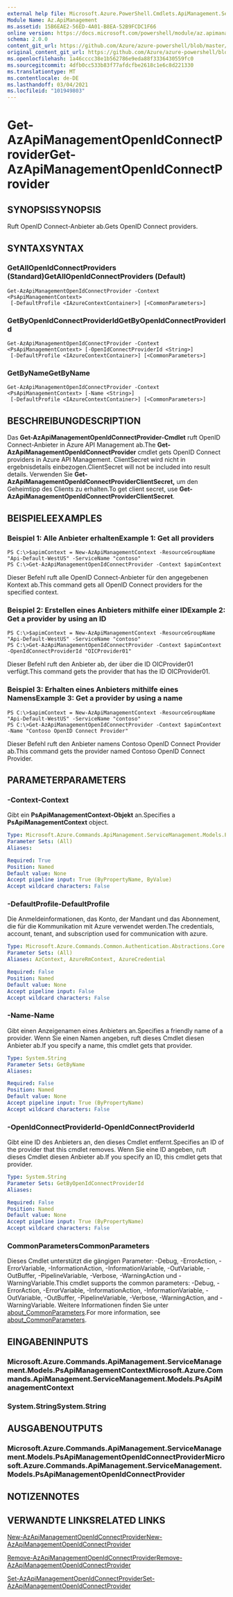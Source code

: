 ```yaml
---
external help file: Microsoft.Azure.PowerShell.Cmdlets.ApiManagement.ServiceManagement.dll-Help.xml
Module Name: Az.ApiManagement
ms.assetid: 15B6EAE2-56ED-4A01-B8EA-52B9FCDC1F66
online version: https://docs.microsoft.com/powershell/module/az.apimanagement/get-azapimanagementopenidconnectprovider
schema: 2.0.0
content_git_url: https://github.com/Azure/azure-powershell/blob/master/src/ApiManagement/ApiManagement/help/Get-AzApiManagementOpenIdConnectProvider.md
original_content_git_url: https://github.com/Azure/azure-powershell/blob/master/src/ApiManagement/ApiManagement/help/Get-AzApiManagementOpenIdConnectProvider.md
ms.openlocfilehash: 1a46cccc38e1b562786e9eda88f3336430559fc0
ms.sourcegitcommit: 4dfb0cc533b83f77afdcfbe2618c1e6c8d221330
ms.translationtype: MT
ms.contentlocale: de-DE
ms.lasthandoff: 03/04/2021
ms.locfileid: "101949803"
---
```

# <span data-ttu-id="90de9-101">Get-AzApiManagementOpenIdConnectProvider</span><span class="sxs-lookup"><span data-stu-id="90de9-101">Get-AzApiManagementOpenIdConnectProvider</span></span>

## <span data-ttu-id="90de9-102">SYNOPSIS</span><span class="sxs-lookup"><span data-stu-id="90de9-102">SYNOPSIS</span></span>
<span data-ttu-id="90de9-103">Ruft OpenID Connect-Anbieter ab.</span><span class="sxs-lookup"><span data-stu-id="90de9-103">Gets OpenID Connect providers.</span></span>

## <span data-ttu-id="90de9-104">SYNTAX</span><span class="sxs-lookup"><span data-stu-id="90de9-104">SYNTAX</span></span>

### <span data-ttu-id="90de9-105">GetAllOpenIdConnectProviders (Standard)</span><span class="sxs-lookup"><span data-stu-id="90de9-105">GetAllOpenIdConnectProviders (Default)</span></span>
```
Get-AzApiManagementOpenIdConnectProvider -Context <PsApiManagementContext>
 [-DefaultProfile <IAzureContextContainer>] [<CommonParameters>]
```

### <span data-ttu-id="90de9-106">GetByOpenIdConnectProviderId</span><span class="sxs-lookup"><span data-stu-id="90de9-106">GetByOpenIdConnectProviderId</span></span>
```
Get-AzApiManagementOpenIdConnectProvider -Context <PsApiManagementContext> [-OpenIdConnectProviderId <String>]
 [-DefaultProfile <IAzureContextContainer>] [<CommonParameters>]
```

### <span data-ttu-id="90de9-107">GetByName</span><span class="sxs-lookup"><span data-stu-id="90de9-107">GetByName</span></span>
```
Get-AzApiManagementOpenIdConnectProvider -Context <PsApiManagementContext> [-Name <String>]
 [-DefaultProfile <IAzureContextContainer>] [<CommonParameters>]
```

## <span data-ttu-id="90de9-108">BESCHREIBUNG</span><span class="sxs-lookup"><span data-stu-id="90de9-108">DESCRIPTION</span></span>
<span data-ttu-id="90de9-109">Das **Get-AzApiManagementOpenIdConnectProvider-Cmdlet** ruft OpenID Connect-Anbieter in Azure API Management ab.</span><span class="sxs-lookup"><span data-stu-id="90de9-109">The **Get-AzApiManagementOpenIdConnectProvider** cmdlet gets OpenID Connect providers in Azure API Management.</span></span>
<span data-ttu-id="90de9-110">ClientSecret wird nicht in ergebnisdetails einbezogen.</span><span class="sxs-lookup"><span data-stu-id="90de9-110">ClientSecret will not be included into result details.</span></span> <span data-ttu-id="90de9-111">Verwenden Sie **Get-AzApiManagementOpenIdConnectProviderClientSecret,** um den Geheimtipp des Clients zu erhalten.</span><span class="sxs-lookup"><span data-stu-id="90de9-111">To get client secret, use **Get-AzApiManagementOpenIdConnectProviderClientSecret**.</span></span>

## <span data-ttu-id="90de9-112">BEISPIELE</span><span class="sxs-lookup"><span data-stu-id="90de9-112">EXAMPLES</span></span>

### <span data-ttu-id="90de9-113">Beispiel 1: Alle Anbieter erhalten</span><span class="sxs-lookup"><span data-stu-id="90de9-113">Example 1: Get all providers</span></span>
```
PS C:\>$apimContext = New-AzApiManagementContext -ResourceGroupName "Api-Default-WestUS" -ServiceName "contoso"
PS C:\>Get-AzApiManagementOpenIdConnectProvider -Context $apimContext
```

<span data-ttu-id="90de9-114">Dieser Befehl ruft alle OpenID Connect-Anbieter für den angegebenen Kontext ab.</span><span class="sxs-lookup"><span data-stu-id="90de9-114">This command gets all OpenID Connect providers for the specified context.</span></span>

### <span data-ttu-id="90de9-115">Beispiel 2: Erstellen eines Anbieters mithilfe einer ID</span><span class="sxs-lookup"><span data-stu-id="90de9-115">Example 2: Get a provider by using an ID</span></span>
```
PS C:\>$apimContext = New-AzApiManagementContext -ResourceGroupName "Api-Default-WestUS" -ServiceName "contoso"
PS C:\>Get-AzApiManagementOpenIdConnectProvider -Context $apimContext -OpenIdConnectProviderId "OICProvider01"
```

<span data-ttu-id="90de9-116">Dieser Befehl ruft den Anbieter ab, der über die ID OICProvider01 verfügt.</span><span class="sxs-lookup"><span data-stu-id="90de9-116">This command gets the provider that has the ID OICProvider01.</span></span>

### <span data-ttu-id="90de9-117">Beispiel 3: Erhalten eines Anbieters mithilfe eines Namens</span><span class="sxs-lookup"><span data-stu-id="90de9-117">Example 3: Get a provider by using a name</span></span>
```
PS C:\>$apimContext = New-AzApiManagementContext -ResourceGroupName "Api-Default-WestUS" -ServiceName "contoso"
PS C:\>Get-AzApiManagementOpenIdConnectProvider -Context $apimContext -Name "Contoso OpenID Connect Provider"
```

<span data-ttu-id="90de9-118">Dieser Befehl ruft den Anbieter namens Contoso OpenID Connect Provider ab.</span><span class="sxs-lookup"><span data-stu-id="90de9-118">This command gets the provider named Contoso OpenID Connect Provider.</span></span>

## <span data-ttu-id="90de9-119">PARAMETER</span><span class="sxs-lookup"><span data-stu-id="90de9-119">PARAMETERS</span></span>

### <span data-ttu-id="90de9-120">-Context</span><span class="sxs-lookup"><span data-stu-id="90de9-120">-Context</span></span>
<span data-ttu-id="90de9-121">Gibt ein **PsApiManagementContext-Objekt** an.</span><span class="sxs-lookup"><span data-stu-id="90de9-121">Specifies a **PsApiManagementContext** object.</span></span>

```yaml
Type: Microsoft.Azure.Commands.ApiManagement.ServiceManagement.Models.PsApiManagementContext
Parameter Sets: (All)
Aliases:

Required: True
Position: Named
Default value: None
Accept pipeline input: True (ByPropertyName, ByValue)
Accept wildcard characters: False
```

### <span data-ttu-id="90de9-122">-DefaultProfile</span><span class="sxs-lookup"><span data-stu-id="90de9-122">-DefaultProfile</span></span>
<span data-ttu-id="90de9-123">Die Anmeldeinformationen, das Konto, der Mandant und das Abonnement, die für die Kommunikation mit Azure verwendet werden.</span><span class="sxs-lookup"><span data-stu-id="90de9-123">The credentials, account, tenant, and subscription used for communication with azure.</span></span>

```yaml
Type: Microsoft.Azure.Commands.Common.Authentication.Abstractions.Core.IAzureContextContainer
Parameter Sets: (All)
Aliases: AzContext, AzureRmContext, AzureCredential

Required: False
Position: Named
Default value: None
Accept pipeline input: False
Accept wildcard characters: False
```

### <span data-ttu-id="90de9-124">-Name</span><span class="sxs-lookup"><span data-stu-id="90de9-124">-Name</span></span>
<span data-ttu-id="90de9-125">Gibt einen Anzeigenamen eines Anbieters an.</span><span class="sxs-lookup"><span data-stu-id="90de9-125">Specifies a friendly name of a provider.</span></span>
<span data-ttu-id="90de9-126">Wenn Sie einen Namen angeben, ruft dieses Cmdlet diesen Anbieter ab.</span><span class="sxs-lookup"><span data-stu-id="90de9-126">If you specify a name, this cmdlet gets that provider.</span></span>

```yaml
Type: System.String
Parameter Sets: GetByName
Aliases:

Required: False
Position: Named
Default value: None
Accept pipeline input: True (ByPropertyName)
Accept wildcard characters: False
```

### <span data-ttu-id="90de9-127">-OpenIdConnectProviderId</span><span class="sxs-lookup"><span data-stu-id="90de9-127">-OpenIdConnectProviderId</span></span>
<span data-ttu-id="90de9-128">Gibt eine ID des Anbieters an, den dieses Cmdlet entfernt.</span><span class="sxs-lookup"><span data-stu-id="90de9-128">Specifies an ID of the provider that this cmdlet removes.</span></span>
<span data-ttu-id="90de9-129">Wenn Sie eine ID angeben, ruft dieses Cmdlet diesen Anbieter ab.</span><span class="sxs-lookup"><span data-stu-id="90de9-129">If you specify an ID, this cmdlet gets that provider.</span></span>

```yaml
Type: System.String
Parameter Sets: GetByOpenIdConnectProviderId
Aliases:

Required: False
Position: Named
Default value: None
Accept pipeline input: True (ByPropertyName)
Accept wildcard characters: False
```

### <span data-ttu-id="90de9-130">CommonParameters</span><span class="sxs-lookup"><span data-stu-id="90de9-130">CommonParameters</span></span>
<span data-ttu-id="90de9-131">Dieses Cmdlet unterstützt die gängigen Parameter: -Debug, -ErrorAction, -ErrorVariable, -InformationAction, -InformationVariable, -OutVariable, -OutBuffer, -PipelineVariable, -Verbose, -WarningAction und -WarningVariable.</span><span class="sxs-lookup"><span data-stu-id="90de9-131">This cmdlet supports the common parameters: -Debug, -ErrorAction, -ErrorVariable, -InformationAction, -InformationVariable, -OutVariable, -OutBuffer, -PipelineVariable, -Verbose, -WarningAction, and -WarningVariable.</span></span> <span data-ttu-id="90de9-132">Weitere Informationen finden Sie unter [about_CommonParameters](http://go.microsoft.com/fwlink/?LinkID=113216).</span><span class="sxs-lookup"><span data-stu-id="90de9-132">For more information, see [about_CommonParameters](http://go.microsoft.com/fwlink/?LinkID=113216).</span></span>

## <span data-ttu-id="90de9-133">EINGABEN</span><span class="sxs-lookup"><span data-stu-id="90de9-133">INPUTS</span></span>

### <span data-ttu-id="90de9-134">Microsoft.Azure.Commands.ApiManagement.ServiceManagement.Models.PsApiManagementContext</span><span class="sxs-lookup"><span data-stu-id="90de9-134">Microsoft.Azure.Commands.ApiManagement.ServiceManagement.Models.PsApiManagementContext</span></span>

### <span data-ttu-id="90de9-135">System.String</span><span class="sxs-lookup"><span data-stu-id="90de9-135">System.String</span></span>

## <span data-ttu-id="90de9-136">AUSGABEN</span><span class="sxs-lookup"><span data-stu-id="90de9-136">OUTPUTS</span></span>

### <span data-ttu-id="90de9-137">Microsoft.Azure.Commands.ApiManagement.ServiceManagement.Models.PsApiManagementOpenIdConnectProvider</span><span class="sxs-lookup"><span data-stu-id="90de9-137">Microsoft.Azure.Commands.ApiManagement.ServiceManagement.Models.PsApiManagementOpenIdConnectProvider</span></span>

## <span data-ttu-id="90de9-138">NOTIZEN</span><span class="sxs-lookup"><span data-stu-id="90de9-138">NOTES</span></span>

## <span data-ttu-id="90de9-139">VERWANDTE LINKS</span><span class="sxs-lookup"><span data-stu-id="90de9-139">RELATED LINKS</span></span>

[<span data-ttu-id="90de9-140">New-AzApiManagementOpenIdConnectProvider</span><span class="sxs-lookup"><span data-stu-id="90de9-140">New-AzApiManagementOpenIdConnectProvider</span></span>](./New-AzApiManagementOpenIdConnectProvider.md)

[<span data-ttu-id="90de9-141">Remove-AzApiManagementOpenIdConnectProvider</span><span class="sxs-lookup"><span data-stu-id="90de9-141">Remove-AzApiManagementOpenIdConnectProvider</span></span>](./Remove-AzApiManagementOpenIdConnectProvider.md)

[<span data-ttu-id="90de9-142">Set-AzApiManagementOpenIdConnectProvider</span><span class="sxs-lookup"><span data-stu-id="90de9-142">Set-AzApiManagementOpenIdConnectProvider</span></span>](./Set-AzApiManagementOpenIdConnectProvider.md)


